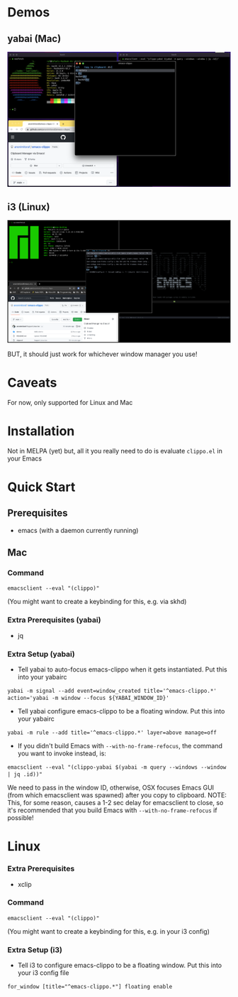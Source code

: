 # Demos

## yabai (Mac)
![demo-yabai](./demos/emacs-clippo-demo-yabai.png)

## i3 (Linux)
![demo-i3](./demos/emacs-clippo-demo-i3.png)

BUT, it should just work for whichever window manager you use!

# Caveats

For now, only supported for Linux and Mac

# Installation
Not in MELPA (yet) but, all it you really need to do is evaluate `clippo.el` in your Emacs

# Quick Start

## Prerequisites
- emacs (with a daemon currently running)

## Mac

### Command
``` shell
emacsclient --eval "(clippo)"
```
(You might want to create a keybinding for this, e.g. via skhd)

### Extra Prerequisites (yabai)
- jq

### Extra Setup (yabai)
- Tell yabai to auto-focus emacs-clippo when it gets instantiated. Put this into your yabairc
```shell
yabai -m signal --add event=window_created title='^emacs-clippo.*' action='yabai -m window --focus ${YABAI_WINDOW_ID}'
```

- Tell yabai configure emacs-clippo to be a floating window. Put this into your yabairc
``` shell
yabai -m rule --add title='^emacs-clippo.*' layer=above manage=off
```

- If you didn't build Emacs with `--with-no-frame-refocus`, the command you want to invoke instead, is:
``` shell
emacsclient --eval "(clippo-yabai $(yabai -m query --windows --window | jq .id))"
```
We need to pass in the window ID, otherwise, OSX focuses Emacs GUI (from which emacsclient was spawned) after you copy to clipboard.
NOTE: This, for some reason, causes a 1-2 sec delay for emacsclient to close, so it's recommended that you build Emacs with `--with-no-frame-refocus` if possible!

# Linux

### Extra Prerequisites
- xclip

### Command
``` shell
emacsclient --eval "(clippo)"
```
(You might want to create a keybinding for this, e.g. in your i3 config)

### Extra Setup (i3)
- Tell i3 to configure emacs-clippo to be a floating window. Put this into your i3 config file

``` shell
for_window [title="^emacs-clippo.*"] floating enable
```
